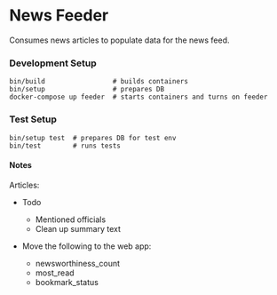 # News Feeder
Consumes news articles to populate data for the news feed.

### Development Setup
    bin/build                 # builds containers
    bin/setup                 # prepares DB
    docker-compose up feeder  # starts containers and turns on feeder

### Test Setup
    bin/setup test  # prepares DB for test env
    bin/test        # runs tests

#### Notes
Articles:  
* Todo
  * Mentioned officials
  * Clean up summary text

* Move the following to the web app:
  * newsworthiness_count
  * most_read
  * bookmark_status
